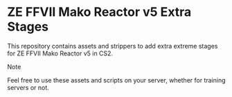 # ZE FFVII Mako Reactor v5 Extra Stages

This repository contains assets and strippers to add extra extreme stages for ZE FFVII Mako Reactor v5 in CS2.

> [!NOTE]
> Feel free to use these assets and scripts on your server, whether for training servers or not.